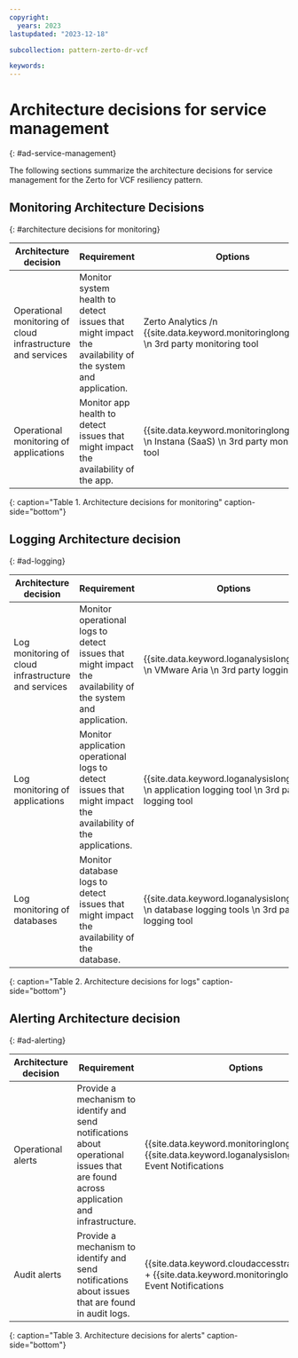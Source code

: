 ```yaml
---
copyright:
  years: 2023
lastupdated: "2023-12-18"

subcollection: pattern-zerto-dr-vcf

keywords:
---
```

# Architecture decisions for service management
{: #ad-service-management}

The following sections summarize the architecture decisions for service management for the Zerto for VCF resiliency pattern.

## Monitoring Architecture Decisions
{: #architecture decisions for monitoring}

| **Architecture decision**                                                    | **Requirement**                                                                                    | **Options**                                                | **Decision**                    | **Rationale**                                                                                                                                                                                                                                      |
| ---------------------------------------------------------------------------------- | -------------------------------------------------------------------------------------------------------- | ---------------------------------------------------------------- | ------------------------------------- | -------------------------------------------------------------------------------------------------------------------------------------------------------------------------------------------------------------------------------------------------------- |
| Operational monitoring of cloud infrastructure and services                        | Monitor system health to detect issues that might impact the availability of the system and application. | Zerto Analytics  /n {{site.data.keyword.monitoringlong_notm}}  \n 3rd party monitoring tool | Zerto Analytics                       | Zerto Analytics is included in the service (requires the creation of a Zerto account).                                                                                                                                                                   |
| Operational monitoring of applications                                             | Monitor app health to detect issues that might impact the availability of the app.                       | {{site.data.keyword.monitoringlong_notm}}  \n Instana (SaaS)  \n 3rd party monitoring tool  | {{site.data.keyword.monitoringlong_notm}} + Instana (SaaS) | Instana is used along with {{site.data.keyword.monitoringlong_notm}} to get more application performance metrics and automate application performance management. Instana provides data and actionable insights to monitor the applications and automate root-cause analysis.
{: caption="Table 1. Architecture decisions for monitoring" caption-side="bottom"}



## Logging Architecture decision
{: #ad-logging}

| **Architecture decision**                                                    | **Requirement**                                                                                    | **Options**                                                | **Decision**                    | **Rationale**                                                                                                                                                                                                                                      |
| ---------------------------------------------------------------------------------- | -------------------------------------------------------------------------------------------------------- | ---------------------------------------------------------------- | ------------------------------------- | -------------------------------------------------------------------------------------------------------------------------------------------------------------------------------------------------------------------------------------------------------- |
|  Log monitoring of cloud infrastructure and services                          | Monitor operational logs to detect issues that might impact the availability of the system and application.   | {{site.data.keyword.loganalysislong_notm}}  \n VMware Aria  \n 3rd party logging tool              | {{site.data.keyword.loganalysislong_notm}}                            | {{site.data.keyword.loganalysislong_notm}} collects operational logs from applications, platform resources, and infrastructure and provides interfaces to view and analyze all logs.                                                                                                                                                                    |
| Log monitoring of applications                                               | Monitor application operational logs to detect issues that might impact the availability of the applications. | {{site.data.keyword.loganalysislong_notm}}  \n application logging tool  \n 3rd party logging tool | {{site.data.keyword.loganalysislong_notm}} + application logging tool | Use the application logging tool to send application logs to {{site.data.keyword.loganalysislong_notm}} and aggregate application-specific log details.                              |
| Log monitoring of databases                                                  | Monitor database logs to detect issues that might impact the availability of the database.                    | {{site.data.keyword.loganalysislong_notm}}  \n database logging tools  \n 3rd party logging tool   | {{site.data.keyword.loganalysislong_notm}} + database logging tool    | Use the database logging tools along with {{site.data.keyword.loganalysislong_notm}} to get more database specific log information.                                                  |
{: caption="Table 2. Architecture decisions for logs" caption-side="bottom"}

## Alerting Architecture decision
{: #ad-alerting}

| **Architecture decision**                                                | **Requirement**                                                                                                                 | **Options**                                                 | **Decision**                                                | **Rationale**                                                                                                                                                                                                                                                   |
| ------------------------------------------------------------------------------ | ------------------------------------------------------------------------------------------------------------------------------------- | ----------------------------------------------------------------- | ----------------------------------------------------------------- | --------------------------------------------------------------------------------------------------------------------------------------------------------------------------------------------------------------------------------------------------------------------- |
| Operational alerts                                                             | Provide a mechanism to identify and send notifications about operational issues that are found across application and infrastructure. | {{site.data.keyword.monitoringlong_notm}} + {{site.data.keyword.loganalysislong_notm}} + Event Notifications    | {{site.data.keyword.monitoringlong_notm}} + {{site.data.keyword.loganalysislong_notm}} + Event Notifications    | {{site.data.keyword.monitoringlong_notm}} and {{site.data.keyword.loganalysislong_notm}} support the configuration of alerts to detect operational issues and send notifications to targeted channels. Event Notifications are used to route the alert events to service destinations to automate response actions.  |
| Audit alerts                                                                   | Provide a mechanism to identify and send notifications about issues that are found in audit logs.                                     | {{site.data.keyword.cloudaccesstraillong_notm}} + {{site.data.keyword.monitoringlong_notm}} + Event Notifications | {{site.data.keyword.cloudaccesstraillong_notm}} + {{site.data.keyword.monitoringlong_notm}} + Event Notifications | {{site.data.keyword.cloudaccesstraillong_notm}} supports the configuration of alerts to detect audit issues and send notifications to targeted channels. Event Notifications are used to route the alert events to service destinations to automate response                                    |
{: caption="Table 3. Architecture decisions for alerts" caption-side="bottom"}
